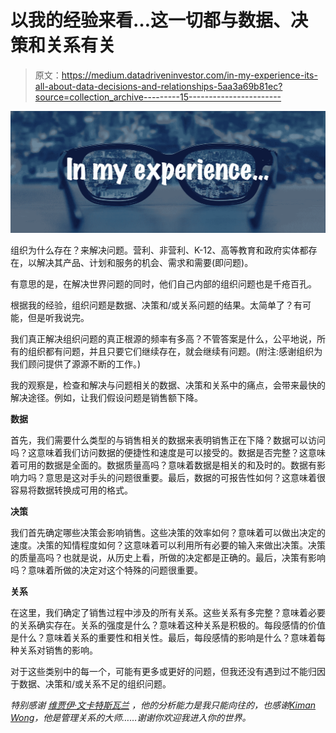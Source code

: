 # 以我的经验来看…这一切都与数据、决策和关系有关

> 原文：<https://medium.datadriveninvestor.com/in-my-experience-its-all-about-data-decisions-and-relationships-5aa3a69b81ec?source=collection_archive---------15----------------------->

![](img/a67fdcbd9240a90f67eac6e2a51d8561.png)

组织为什么存在？来解决问题。营利、非营利、K-12、高等教育和政府实体都存在，以解决其产品、计划和服务的机会、需求和需要(即问题)。

有意思的是，在解决世界问题的同时，他们自己内部的组织问题也是千疮百孔。

根据我的经验，组织问题是数据、决策和/或关系问题的结果。太简单了？有可能，但是听我说完。

我们真正解决组织问题的真正根源的频率有多高？不管答案是什么，公平地说，所有的组织都有问题，并且只要它们继续存在，就会继续有问题。(附注:感谢组织为我们顾问提供了源源不断的工作。)

我的观察是，检查和解决与问题相关的数据、决策和关系中的痛点，会带来最快的解决途径。例如，让我们假设问题是销售额下降。

**数据**

首先，我们需要什么类型的与销售相关的数据来表明销售正在下降？数据可以访问吗？这意味着我们访问数据的便捷性和速度是可以接受的。数据是否完整？这意味着可用的数据是全面的。数据质量高吗？意味着数据是相关的和及时的。数据有影响力吗？意思是这对手头的问题很重要。最后，数据的可报告性如何？这意味着很容易将数据转换成可用的格式。

**决策**

我们首先确定哪些决策会影响销售。这些决策的效率如何？意味着可以做出决定的速度。决策的知情程度如何？这意味着可以利用所有必要的输入来做出决策。决策的质量高吗？也就是说，从历史上看，所做的决定都是正确的。最后，决策有影响吗？意味着所做的决定对这个特殊的问题很重要。

**关系**

在这里，我们确定了销售过程中涉及的所有关系。这些关系有多完整？意味着必要的关系确实存在。关系的强度是什么？意味着这种关系是积极的。每段感情的价值是什么？意味着关系的重要性和相关性。最后，每段感情的影响是什么？意味着每种关系对销售的影响。

对于这些类别中的每一个，可能有更多或更好的问题，但我还没有遇到过不能归因于数据、决策和/或关系不足的组织问题。

*特别感谢* [*维贾伊·文卡特斯瓦兰*](https://www.linkedin.com/in/vijayvenkateswaranprofile/) *，他的分析能力是我只能向往的，也感谢*[*Kiman Wong*](https://www.linkedin.com/in/kimanwong/)*，他是管理关系的大师……谢谢你欢迎我进入你的世界。*
